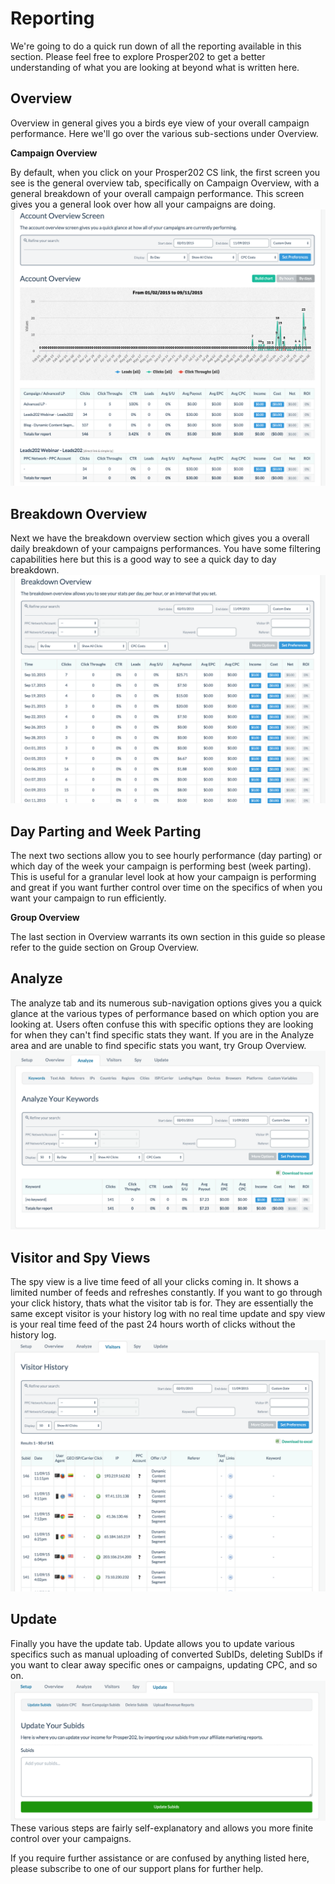 # Reporting

We're going to do a quick run down of all the reporting available in this section. Please feel free to explore Prosper202 to get a better understanding of what you are looking at beyond what is written here.

## Overview

Overview in general gives you a birds eye view of your overall campaign performance. Here we'll go over the various sub-sections under Overview.

**Campaign Overview**

By default, when you click on your Prosper202 CS link, the first screen you see is the general overview tab, specifically on Campaign Overview, with a general breakdown of your overall campaign performance. This screen gives you a general look over how all your campaigns are doing.
![Screen Shot 2015-12-03 at 10.31.03 AM.png](../images/reporting-1.png)
## Breakdown Overview

Next we have the breakdown overview section which gives you a overall daily breakdown of your campaigns performances. You have some filtering capabilities here but this is a good way to see a quick day to day breakdown.
![Screen Shot 2015-12-03 at 10.33.12 AM.png](../images/reporting-2.png)
## Day Parting and Week Parting

The next two sections allow you to see hourly performance (day parting) or which day of the week your campaign is performing best (week parting). This is useful for a granular level look at how your campaign is performing and great if you want further control over time on the specifics of when you want your campaign to run efficiently.

**Group Overview**

The last section in Overview warrants its own section in this guide so please refer to the guide section on Group Overview.

## Analyze

The analyze tab and its numerous sub-navigation options gives you a quick glance at the various types of performance based on which option you are looking at. Users often confuse this with specific options they are looking for when they can't find specific stats they want. If you are in the Analyze area and are unable to find specific stats you want, try Group Overview.
![Screen Shot 2015-12-03 at 10.37.59 AM.png](../images/reporting-3.png)
## Visitor and Spy Views

The spy view is a live time feed of all your clicks coming in. It shows a limited number of feeds and refreshes constantly. If you want to go through your click history, thats what the visitor tab is for. They are essentially the same except visitor is your history log with no real time update and spy view is your real time feed of the past 24 hours worth of clicks without the history log.
![Screen Shot 2015-12-03 at 10.40.01 AM.png](../images/reporting-4.png)
## Update

Finally you have the update tab. Update allows you to update various specifics such as manual uploading of converted SubIDs, deleting SubIDs if you want to clear away specific ones or campaigns, updating CPC, and so on.
![Screen Shot 2015-12-03 at 10.41.48 AM.png](../images/reporting-5.png)
These various steps are fairly self-explanatory and allows you more finite control over your campaigns. 

If you require further assistance or are confused by anything listed here, please subscribe to one of our support plans for further help.